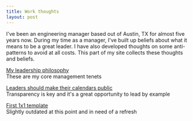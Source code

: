 ```yaml
---
title: Work thoughts
layout: post
---
```


I've been an engineering manager based out of Austin, TX for almost five years now. During my time as a manager, I've built up beliefs about what it means to be a great leader. I have also developed thoughts on some anti-patterns to avoid at all costs. This part of my site collects these thoughts and beliefs. 

[My leadership philosophy](/work/leadership-philosophy)\
These are my core management tenets

[Leaders should make their calendars public](/work/public-calendars)\
Transparency is key and it's a great opportunity to lead by example

[First 1x1 template](/work/first-1x1)\
Slightly outdated at this point and in need of a refresh